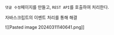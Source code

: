 
`댓글 수정`페이지를 만들고, `REST API`를 호출하여 처리한다.

자바스크립트의 이벤트 처리를 통해 해결

![[Pasted image 20240311140641.png]]

